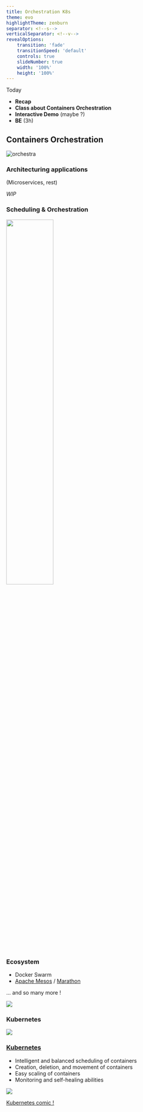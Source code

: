 ```yaml
---
title: Orchestration K8s
theme: evo
highlightTheme: zenburn
separator: <!--s-->
verticalSeparator: <!--v-->
revealOptions:
    transition: 'fade'
    transitionSpeed: 'default'
    controls: true
    slideNumber: true
    width: '100%'
    height: '100%'
---
```


Today

- **Recap**
- **Class about Containers Orchestration**
- **Interactive Demo** (maybe ?)
- **BE** (3h)

<!--s-->

## Containers Orchestration

![orchestra](https://media.giphy.com/media/DPA3NUsVluONq/giphy.gif)

<!--s-->

### Architecturing applications

(Microservices, rest)

<!--v-->

*WIP*

<!--s-->

### Scheduling & Orchestration

<!--v-->

<img src="https://devopedia.org/images/article/37/6042.1530784538.jpg" alt="" style="width: 50%; height: 50%; background:none; border:none; box-shadow:none;"/>

<!--s-->

### Ecosystem

<!--v-->

- Docker Swarm
- [Apache Mesos](https://mesos.apache.org/) / [Marathon](https://github.com/mesosphere/marathon)

... and so many more !

![](https://img1.daumcdn.net/thumb/R800x0/?scode=mtistory2&fname=https%3A%2F%2Ft1.daumcdn.net%2Fcfile%2Ftistory%2F996C7D4B5AF43B6C27)

<!--s-->

### Kubernetes

![](https://media.giphy.com/media/l0Iyj8mER3cwNqJ6o/giphy.gif)

<!--v-->

### [Kubernetes](https://kubernetes.io/docs/concepts/overview/what-is-kubernetes/)

- Intelligent and balanced scheduling of containers
- Creation, deletion, and movement of containers
- Easy scaling of containers
- Monitoring and self-healing abilities

<!--v-->

![](https://mapr.com/products/kubernetes/assets/containers-in-pods.png)

<!--v-->

[Kubernetes comic !](https://cloud.google.com/kubernetes-engine/kubernetes-comic/)